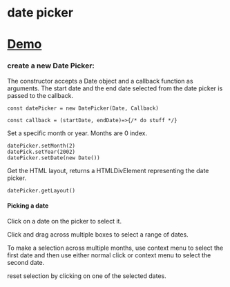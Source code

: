 # date picker

# [Demo](https://seegg.github.io/date-picker)

### create a new Date Picker:

The constructor accepts a Date object and a callback function as arguments. The start date and the end date selected from the date picker is passed to the callback. 

```
const datePicker = new DatePicker(Date, Callback)

const callback = (startDate, endDate)=>{/* do stuff */}
```

Set a specific month or year. Months are 0 index.

```
datePicker.setMonth(2)
datePick.setYear(2002)
datePicker.setDate(new Date())
```

Get the HTML layout, returns a HTMLDivElement representing the date picker.

```
datePicker.getLayout()
```

#### Picking a date

Click on a date on the picker to select it.

Click and drag across multiple boxes to select a range of dates.

To make a selection across multiple months, use context menu to select the first date and then use either normal click or context menu to select the second date.

reset selection by clicking on one of the selected dates.
